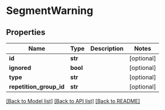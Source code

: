 # SegmentWarning

## Properties
Name | Type | Description | Notes
------------ | ------------- | ------------- | -------------
**id** | **str** |  | [optional] 
**ignored** | **bool** |  | [optional] 
**type** | **str** |  | [optional] 
**repetition_group_id** | **str** |  | [optional] 

[[Back to Model list]](../README.md#documentation-for-models) [[Back to API list]](../README.md#documentation-for-api-endpoints) [[Back to README]](../README.md)

